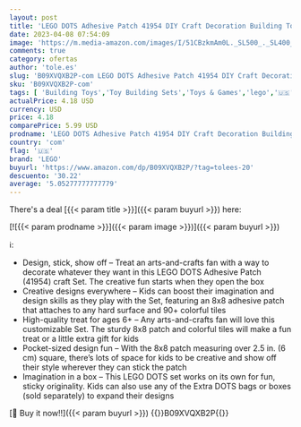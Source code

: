 ```yaml
---
layout: post
title: 'LEGO DOTS Adhesive Patch 41954 DIY Craft Decoration Building Toy Set for Girls  Boys  and Kids Ages 6+; Fun Sticker-Style Kit for Arts-and-Crafts Fans  95 Pieces '
date: 2023-04-08 07:54:09
image: 'https://m.media-amazon.com/images/I/51CBzkmAm0L._SL500_._SL400_.jpg'
comments: true
category: ofertas
author: 'tole.es'
slug: 'B09XVQXB2P-com LEGO DOTS Adhesive Patch 41954 DIY Craft Decoration...'
sku: 'B09XVQXB2P-com'
tags: [ 'Building Toys','Toy Building Sets','Toys & Games','lego','🇺🇸', ]
actualPrice: 4.18 USD
currency: USD
price: 4.18
comparePrice: 5.99 USD
prodname: 'LEGO DOTS Adhesive Patch 41954 DIY Craft Decoration Building Toy Set for Girls  Boys  and Kids Ages 6+; Fun Sticker-Style Kit for Arts-and-Crafts Fans  95 Pieces '
country: 'com'
flag: '🇺🇸'
brand: 'LEGO'
buyurl: 'https://www.amazon.com/dp/B09XVQXB2P/?tag=tolees-20'
descuento: '30.22'
average: '5.05277777777779'
---
```


There's a deal [{{< param title >}}]({{< param buyurl >}})  here:

[![{{< param prodname >}}]({{< param image >}})]({{< param buyurl >}})

ℹ️:

- Design, stick, show off – Treat an arts-and-crafts fan with a way to decorate whatever they want in this LEGO DOTS Adhesive Patch (41954) craft Set. The creative fun starts when they open the box
- Creative designs everywhere – Kids can boost their imagination and design skills as they play with the Set, featuring an 8x8 adhesive patch that attaches to any hard surface and 90+ colorful tiles
- High-quality treat for ages 6+ – Any arts-and-crafts fan will love this customizable Set. The sturdy 8x8 patch and colorful tiles will make a fun treat or a little extra gift for kids
- Pocket-sized design fun – With the 8x8 patch measuring over 2.5 in. (6 cm) square, there’s lots of space for kids to be creative and show off their style wherever they can stick the patch
- Imagination in a box – This LEGO DOTS set works on its own for fun, sticky originality. Kids can also use any of the Extra DOTS bags or boxes (sold separately) to expand their designs

[🛒 Buy it now!!]({{< param buyurl >}})
{{<world>}}B09XVQXB2P{{</world>}}
